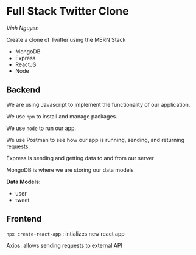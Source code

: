 # Full Stack Twitter Clone

*Vinh Nguyen*

Create a clone of Twitter using the MERN Stack
* MongoDB
* Express
* ReactJS
* Node

## Backend

We are using Javascript to implement the functionality of our application.

We use `npm` to install and manage packages.

We use `node` to run our app.

We use Postman to see how our app is running, sending, and returning requests.

Express is sending and getting data to and from our server

MongoDB is where we are storing our data models

**Data Models**:
* user
* tweet

## Frontend

`npx create-react-app` : intializes new react app

Axios: allows sending requests to external API